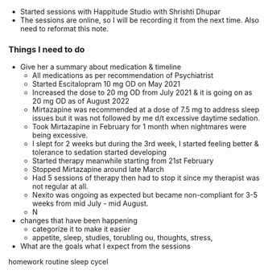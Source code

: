- Started sessions with Happitude Studio with Shrishti Dhupar
- The sessions are online, so I will be recording it from the next time. Also need to reformat this note.


### Things I need to do
- Give her a summary about medication & timeline
	- All medications as per recommendation of Psychiatrist
	- Started Escitalopram 10 mg OD on May 2021
	- Increased the dose to 20 mg OD from July 2021 & it is going on as 20 mg OD as of August 2022
	- Mirtazapine was recommended at a dose of 7.5 mg to address sleep issues but it was not followed by me d/t excessive daytime sedation.
	- Took Mirtazapine in February for 1 month when nightmares were being excessive.
	- I slept for 2 weeks but during the 3rd week, I started feeling better & tolerance to sedation started developing 
	- Started therapy meanwhile starting from 21st February 
	- Stopped Mirtazapine around late March
	- Had 5 sessions of therapy then had to stop it since my therapist was not regular at all.
	- Nexito was ongoing as expected but became non-compliant for 3-5 weeks from mid July - mid August.
	- N 
- changes that have been happening
	- categorize it to make it easier
	- appetite, sleep, studies, torubling ou, thoughts, stress, 
- What are the goals what I expect from the sessions



homework
routine
sleep cycel


